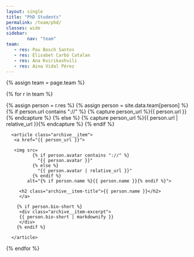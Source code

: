 ```yaml
---
layout: single
title: "PhD Students"
permalink: /team/phd/
classes: wide
sidebar:
        nav: "team"
team:
   - res: Pau Bosch Santos
   - res: Elisabet Carbó Catalan
   - res: Ana Kvirikashvili
   - res: Aina Vidal Pérez
---
```

<section class="entries-grid">
{% assign team = page.team %}

{% for r in team %}

   <div class="grid__item-adjust">
   {% assign person = r.res %}
   {% assign person = site.data.team[person] %}
    {% if person.url contains "://" %}
      {% capture person_url %}{{ person.url }}{% endcapture %}
    {% else %}
      {% capture person_url %}{{ person.url | relative_url }}{% endcapture %}
    {% endif %}

      <article class="archive__item">
       <a href="{{ person_url }}">

       <img src=
              {% if person.avatar contains "://" %}
                "{{ person.avatar }}"
              {% else %}
                "{{ person.avatar | relative_url }}"
              {% endif %}
            alt="{% if person.name %}{{ person.name }}{% endif %}">

         <h2 class="archive__item-title">{{ person.name }}</h2>
         </a>

        {% if person.bio-short %}
         <div class="archive__item-excerpt">
         {{ person.bio-short | markdownify }}
         </div>
        {% endif %}

      </article>
   </div>
{% endfor %}
</section>

